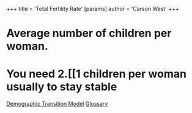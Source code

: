 +++
 title = 'Total Fertility Rate'
[params]
	author = 'Carson West'
+++
# Average number of children per woman.
# You need 2.[[1 children per woman usually to stay stable

[Demographic Transition Model](./../demographic-transition-model/)
[Glossary](./../glossary/)